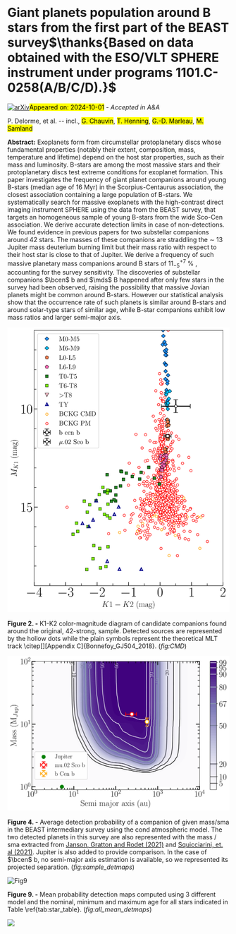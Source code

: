 <div class="macros" style="visibility:hidden;">
$\newcommand{\ensuremath}{}$
$\newcommand{\xspace}{}$
$\newcommand{\object}[1]{\texttt{#1}}$
$\newcommand{\farcs}{{.}''}$
$\newcommand{\farcm}{{.}'}$
$\newcommand{\arcsec}{''}$
$\newcommand{\arcmin}{'}$
$\newcommand{\ion}[2]{#1#2}$
$\newcommand{\textsc}[1]{\textrm{#1}}$
$\newcommand{\hl}[1]{\textrm{#1}}$
$\newcommand{\footnote}[1]{}$
$\newcommand{\eg}{{\it e.g.}, }$
$\newcommand{\ie}{{\it i.e.}, }$
$\newcommand{\ms}{m s^{\rm -1}}$
$\newcommand{\kms}{\ensuremath{\mathrm{km} \mathrm{s}^{-1}}}$
$\newcommand{\mearth}{M_{\rm Earth}}$
$\newcommand{\vsini}{v\sin{i}}$
$\newcommand{\elodie}{E{\small LODIE}}$
$\newcommand{\sophie}{S{\small OPHIE}}$
$\newcommand{\harps}{H{\small ARPS}}$
$\newcommand{\thetacyg}{\theta Cygni}$
$\newcommand{\bp}{\beta Pictoris }$
$\newcommand{\bpic}{\beta Pictoris }$
$\newcommand{\mds}{\mu ^2~Sco }$
$\newcommand{\bcen}{b Centauri }$
$\newcommand$
$\newcommand$
$\newcommand{◦ee}{^{\circ}}$
$\newcommand{\arraystretch}{1.5}$
$\newcommand{\DvtwoD}{\ensuremath{v_{\mathrm{2D}}}\xspace}$
$\newcommand{\DvthreeD}{\ensuremath{v_{\mathrm{3D}}}\xspace}$
$\newcommand{\pcapt}{\ensuremath{p_{\mathrm{capt}}\xspace}}$
$\newcommand{\rmin}{\ensuremath{r_{\mathrm{min}}\xspace}}$</div>



<div id="title">

# Giant planets population around B stars from the first part of the BEAST survey$\thanks{Based on data obtained with the ESO/VLT SPHERE instrument under programs 1101.C-0258(A/B/C/D).}$

</div>
<div id="comments">

[![arXiv](https://img.shields.io/badge/arXiv-2409.18793-b31b1b.svg)](https://arxiv.org/abs/2409.18793)<mark>Appeared on: 2024-10-01</mark> -  _Accepted in A&A_

</div>
<div id="authors">

P. Delorme, et al. -- incl., <mark>G. Chauvin</mark>, <mark>T. Henning</mark>, <mark>G.-D. Marleau</mark>, <mark>M. Samland</mark>

</div>
<div id="abstract">

**Abstract:** Exoplanets form from circumstellar protoplanetary discs whose fundamental properties (notably their extent, composition, mass, temperature and lifetime) depend on the host star properties, such as their mass and luminosity. B-stars are among the most massive stars and their protoplanetary discs test extreme conditions for exoplanet formation. This paper investigates the frequency of giant planet companions around young B-stars (median age of 16 Myr) in the Scorpius-Centaurus association, the closest association containing a large population of B-stars. We systematically search for massive exoplanets with the high-contrast direct imaging instrument SPHERE using the data from the BEAST survey, that targets an homogeneous sample of young B-stars from the wide Sco-Cen association. We derive accurate detection limits in case of non-detections. We found evidence in previous papers for two substellar companions around 42 stars. The masses of these companions are straddling the $\sim$ 13 Jupiter mass deuterium burning limit but their mass ratio with respect to their host star is close to that of Jupiter. We derive a frequency of such massive planetary mass companions around B stars of $11_{-5}^{+7}$ \% , accounting for the survey sensitivity. The discoveries of substellar companions $\bcen$ b and $\mds$ B happened after only few stars in the survey had been observed, raising the possibility that massive Jovian planets might be common around B-stars. However our statistical analysis show that the occurrence rate of such planets is similar around B-stars and around solar-type stars of similar age, while B-star companions exhibit low mass ratios and larger semi-major axis.

</div>

<div id="div_fig1">

<img src="tmp_2409.18793/./figs/CMD_BEAST_BCKG_K12.png" alt="Fig2" width="100%"/>

**Figure 2. -** K1-K2 color-magnitude diagram of candidate companions found around the original, 42-strong, sample. Detected sources are represented by the hollow dots while the plain symbols represent the theoretical MLT track \citep[][Appendix C]{Bonnefoy_GJ504_2018}. (*fig:CMD*)

</div>
<div id="div_fig2">

<img src="tmp_2409.18793/./figs/mean_ames_cond_detmaps.png" alt="Fig4" width="100%"/>

**Figure 4. -** Average detection probability of a companion of given mass/sma in the BEAST intermediary survey using the cond atmospheric model. The two detected planets in this survey are also represented with the mass / sma extracted from [Janson, Gratton and Rodet (2021)]() and [Squicciarini, et. al (2021)](). Jupiter is also added to provide comparison. In the case of $\bcen$ b, no semi-major axis estimation is available, so we represented its projected separation. (*fig:sample_detmaps*)

</div>
<div id="div_fig3">

<img src="tmp_2409.18793/./figs/all_mean_detmaps.png" alt="Fig9" width="100%"/>

**Figure 9. -** Mean probability detection maps computed using 3 different model and the nominal, minimum and maximum age for all stars indicated in Table \ref{tab:star_table}. (*fig:all_mean_detmaps*)

</div><div id="qrcode"><img src=https://api.qrserver.com/v1/create-qr-code/?size=100x100&data="https://arxiv.org/abs/2409.18793"></div>